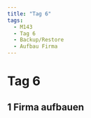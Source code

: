 ```yaml
---
title: "Tag 6"
tags:
  - M143
  - Tag 6
  - Backup/Restore
  - Aufbau Firma
---
```


# Tag 6

## 1 Firma aufbauen